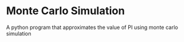 # Monte Carlo Simulation

A python program that approximates the value of PI using monte carlo simulation
